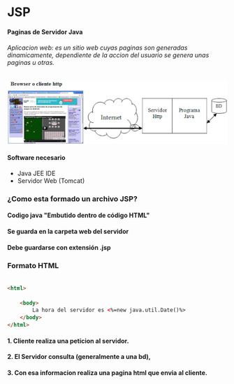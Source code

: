 # JSP
#### **P**aginas de **S**ervidor **J**ava

###### Aplicacion web: es un sitio web cuyas paginas son generadas dinamicamente, dependiente de la accion del usuario se genera unas paginas u otras.


![](https://github.com/programadorleo/ServidorJava/blob/master/img/clienteservidorbd.png)

#### Software necesario

- Java JEE IDE
- Servidor Web (Tomcat)


### ¿Como esta formado un archivo JSP?

#### Codigo java "Embutido dentro de código HTML"
#### Se guarda en la carpeta web del servidor 
#### Debe guardarse con extensión .jsp 

### Formato HTML

```html

<html>
   
    <body>
        La hora del servidor es <%=new java.util.Date()%>
    </body>
</html>
```

#### 1. Cliente realiza una peticion al servidor. 
#### 2. El Servidor consulta (generalmente a una bd), 
#### 3. Con esa informacion realiza una pagina html que envia al cliente.






